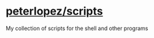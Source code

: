 # [peterlopez/scripts](https://github.com/peterlopez/scripts)

My collection of scripts for the shell and other programs
